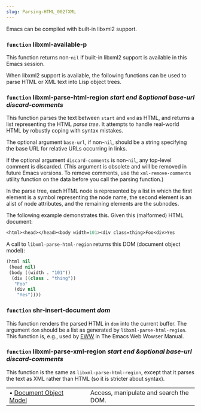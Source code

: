 ```yaml
---
slug: Parsing-HTML_002fXML
---
```


Emacs can be compiled with built-in libxml2 support.

### <span className="tag function">`function`</span> **libxml-available-p**

This function returns non-`nil` if built-in libxml2 support is available in this Emacs session.

When libxml2 support is available, the following functions can be used to parse HTML or XML text into Lisp object trees.

### <span className="tag function">`function`</span> **libxml-parse-html-region** *start end \&optional base-url discard-comments*

This function parses the text between `start` and `end` as HTML, and returns a list representing the HTML *parse tree*. It attempts to handle real-world HTML by robustly coping with syntax mistakes.

The optional argument `base-url`, if non-`nil`, should be a string specifying the base URL for relative URLs occurring in links.

If the optional argument `discard-comments` is non-`nil`, any top-level comment is discarded. (This argument is obsolete and will be removed in future Emacs versions. To remove comments, use the `xml-remove-comments` utility function on the data before you call the parsing function.)

In the parse tree, each HTML node is represented by a list in which the first element is a symbol representing the node name, the second element is an alist of node attributes, and the remaining elements are the subnodes.

The following example demonstrates this. Given this (malformed) HTML document:

```lisp
<html><head></head><body width=101><div class=thing>Foo<div>Yes
```

A call to `libxml-parse-html-region` returns this DOM (document object model):

```lisp
(html nil
 (head nil)
 (body ((width . "101"))
  (div ((class . "thing"))
   "Foo"
   (div nil
    "Yes"))))
```

### <span className="tag function">`function`</span> **shr-insert-document** *dom*

This function renders the parsed HTML in `dom` into the current buffer. The argument `dom` should be a list as generated by `libxml-parse-html-region`. This function is, e.g., used by [EWW](https://www.gnu.org/software/emacs/manual/html_mono/eww.html#Top) in The Emacs Web Wowser Manual.

### <span className="tag function">`function`</span> **libxml-parse-xml-region** *start end \&optional base-url discard-comments*

This function is the same as `libxml-parse-html-region`, except that it parses the text as XML rather than HTML (so it is stricter about syntax).

|                                                  |    |                                        |
| :----------------------------------------------- | -- | :------------------------------------- |
| • [Document Object Model](Document-Object-Model) |    | Access, manipulate and search the DOM. |
